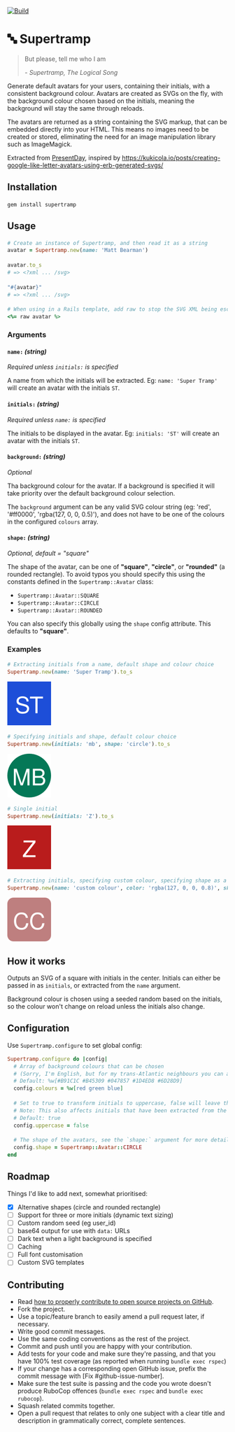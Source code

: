 
[![Build](https://github.com/mattbearman/supertramp/actions/workflows/ci.yml/badge.svg)](https://github.com/mattbearman/supertramp/actions/workflows/ci.yml)
# 🔤 Supertramp

 > But please, tell me who I am
 >
 > _- Supertramp, The Logical Song_

Generate default avatars for your users, containing their initials, with a consistent background colour. Avatars are created as SVGs on the fly, with the background colour chosen based on the initials, meaning the background will stay the same through reloads.

The avatars are returned as a string containing the SVG markup, that can be embedded directly into your HTML. This means no images need to be created or stored, eliminating the need for an image manipulation library such as ImageMagick.

Extracted from [PresentDay](https://www.mypresentday.com), inspired by https://kukicola.io/posts/creating-google-like-letter-avatars-using-erb-generated-svgs/

## Installation

`gem install supertramp`

## Usage

```ruby
# Create an instance of Supertramp, and then read it as a string
avatar = Supertramp.new(name: 'Matt Bearman')

avatar.to_s
# => <?xml ... /svg>

"#{avatar}"
# => <?xml ... /svg>

# When using in a Rails template, add raw to stop the SVG XML being escaped
<%= raw avatar %>
```

### Arguments
#### `name:` _(string)_

_Required unless `initials:` is specified_

A name from which the initials will be extracted. Eg: `name: 'Super Tramp'` will create an avatar with the initials `ST`.

#### `initials:` _(string)_

_Required unless `name:` is specified_

The initials to be displayed in the avatar. Eg: `initials: 'ST'` will create an avatar with the initials `ST`.

#### `background:` _(string)_

_Optional_

Tha background colour for the avatar. If a background is specified it will take priority over the default background colour selection.

The `background` argument can be any valid SVG colour string (eg: 'red', '#ff0000', 'rgba(127, 0, 0, 0.5)'), and does not have to be one of the colours in the configured `colours` array.

#### `shape:` _(string)_

_Optional, default = "square"_

The shape of the avatar, can be one of **"square"**, **"circle"**, or **"rounded"** (a rounded rectangle). To avoid typos you should specify this using the constants defined in the `Supertramp::Avatar` class:
 - `Supertramp::Avatar::SQUARE`
 - `Supertramp::Avatar::CIRCLE`
 - `Supertramp::Avatar::ROUNDED`

You can also specify this globally using the `shape` config attribute. This defaults to **"square"**.

### Examples

```ruby
# Extracting initials from a name, default shape and colour choice
Supertramp.new(name: 'Super Tramp').to_s
```
![](examples/st.svg)

```ruby
# Specifying initials and shape, default colour choice
Supertramp.new(initials: 'mb', shape: 'circle').to_s
```
![](examples/mb.svg)

```ruby
# Single initial
Supertramp.new(initials: 'Z').to_s
```
![](examples/z.svg)

```ruby
# Extracting initials, specifying custom colour, specifying shape as a constant
Supertramp.new(name: 'custom colour', color: 'rgba(127, 0, 0, 0.8)', shape: Supertramp::Avatar::ROUNDED).to_s
```
![](examples/cc.svg)



## How it works

Outputs an SVG of a square with initials in the center. Initials can either be passed in as `initials`, or extracted from the `name` argument.

Background colour is chosen using a seeded random based on the initials, so the colour won't change on reload unless the initials also change.

## Configuration

Use `Supertramp.configure` to set global config:

```ruby
Supertramp.configure do |config|
  # Array of background colours that can be chosen
  # (Sorry, I'm English, but for my trans-Atlantic neighbours you can also use config.colors 😊)
  # Default: %w[#B91C1C #B45309 #047857 #1D4ED8 #6D28D9]
  config.colours = %w[red green blue]

  # Set to true to transform initials to uppercase, false will leave them as they are provided
  # Note: This also affects initials that have been extracted from the name parameter
  # Default: true
  config.uppercase = false

  # The shape of the avatars, see the `shape:` argument for more details
  config.shape = Supertramp::Avatar::CIRCLE
end
```

## Roadmap

Things I'd like to add next, somewhat prioritised:

 - [x] Alternative shapes (circle and rounded rectangle)
 - [ ] Support for three or more initials (dynamic text sizing)
 - [ ] Custom random seed (eg user_id)
 - [ ] base64 output for use with `data:` URLs
 - [ ] Dark text when a light background is specified
 - [ ] Caching
 - [ ] Full font customisation
 - [ ] Custom SVG templates

## Contributing

 - Read [how to properly contribute to open source projects on GitHub](https://www.gun.io/blog/how-to-github-fork-branch-and-pull-request).
 - Fork the project.
 - Use a topic/feature branch to easily amend a pull request later, if necessary.
 - Write good commit messages.
 - Use the same coding conventions as the rest of the project.
 - Commit and push until you are happy with your contribution.
 - Add tests for your code and make sure they're passing, and that you have 100% test coverage (as reported when running `bundle exec rspec`)
 - If your change has a corresponding open GitHub issue, prefix the commit message with [Fix #github-issue-number].
 - Make sure the test suite is passing and the code you wrote doesn't produce RuboCop offences (`bundle exec rspec` and `bundle exec rubocop`).
 - Squash related commits together.
 - Open a pull request that relates to only one subject with a clear title and description in grammatically correct, complete sentences.
